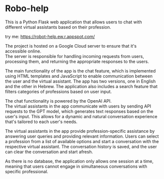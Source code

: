 # Robo-help
This is a Python Flask web application that allows users to chat with different virtual assistants based on their profession.
 
try me: https://robot-help.ew.r.appspot.com/

The project is hosted on a Google Cloud server to ensure that it's accessible online.       
The server is responsible for handling incoming requests from users, processing them, and returning the appropriate responses to the users.

The main functionality of the app is the chat feature, which is implemented using HTML templates and JavaScript to enable communication between the user and the virtual assistant. The app has two versions, one in English and the other in Hebrew.
The application also includes a search feature that filters categories of professions based on user input.

The chat functionality is powered by the OpenAI API.               
The virtual assistants in the app communicate with users by sending API requests to the GPT model, which generates text responses based on the user's input. This allows for a dynamic and natural conversation experience that's tailored to each user's needs.

The virtual assistants in the app provide profession-specific assistance by answering user queries and providing relevant information. Users can select a profession from a list of available options and start a conversation with the respective virtual assistant. The conversation history is saved, and the user can clear the conversation and start afresh.

As there is no database, the application only allows one session at a time, meaning that users cannot engage in simultaneous conversations with specific professional.    
